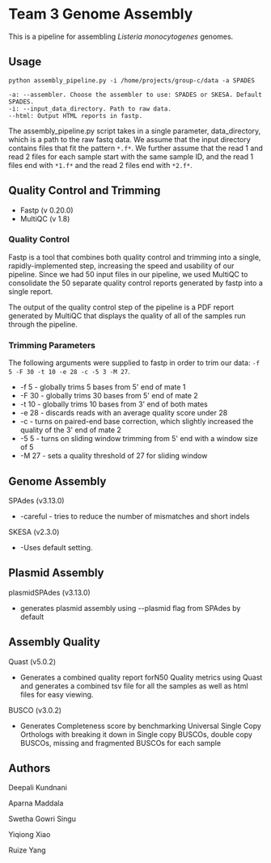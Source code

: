 # Team 3 Genome Assembly

This is a pipeline for assembling *Listeria monocytogenes* genomes. 

## Usage

```
python assembly_pipeline.py -i /home/projects/group-c/data -a SPADES
```
```
-a: --assembler. Choose the assembler to use: SPADES or SKESA. Default SPADES.
-i: --input_data_directory. Path to raw data.
--html: Output HTML reports in fastp.
```

The assembly_pipeline.py script takes in a single parameter, data_directory, which is a path to the raw fastq data. We assume that the input directory contains files that fit the pattern `*.f*`. We further assume that the read 1 and read 2 files for each sample start with the same sample ID, and the read 1 files end with `*1.f*` and the read 2 files end with `*2.f*`. 

## Quality Control and Trimming

* Fastp (v 0.20.0)
* MultiQC (v 1.8)

### Quality Control

Fastp is a tool that combines both quality control and trimming into a single, rapidly-implemented step, increasing the speed and usability of our pipeline. Since we had 50 input files in our pipeline, we used MultiQC to consolidate the 50 separate quality control reports generated by fastp into a single report.

The output of the quality control step of the pipeline is a PDF report generated by MultiQC that displays the quality of all of the samples run through the pipeline. 

### Trimming Parameters

The following arguments were supplied to fastp in order to trim our data: `-f 5 -F 30 -t 10 -e 28 -c -5 3 -M 27`.

* -f 5 - globally trims 5 bases from 5' end of mate 1
* -F 30 - globally trims 30 bases from 5' end of mate 2
* -t 10 - globally trims 10 bases from 3' end of both mates
* -e 28 - discards reads with an average quality score under 28
* -c - turns on paired-end base correction, which slightly increased the quality of the 3' end of mate 2
* -5 5 - turns on sliding window trimming from 5' end with a window size of 5
* -M 27 - sets a quality threshold of 27 for sliding window

## Genome Assembly

SPAdes (v3.13.0)
* -careful - tries to reduce the number of mismatches and short indels

SKESA (v2.3.0)
* -Uses default setting.

## Plasmid Assembly

plasmidSPAdes (v3.13.0)
* generates plasmid assembly using --plasmid flag from SPAdes by default

## Assembly Quality

Quast (v5.0.2)
* Generates a combined quality report forN50 Quality metrics using Quast and generates a combined tsv file for all the samples as well as html files for easy viewing. 

BUSCO (v3.0.2)
* Generates Completeness score by benchmarking Universal Single Copy Orthologs with breaking it down in Single copy BUSCOs, double copy BUSCOs, missing and fragmented BUSCOs for each sample

## Authors

Deepali Kundnani

Aparna Maddala

Swetha Gowri Singu

Yiqiong Xiao

Ruize Yang



